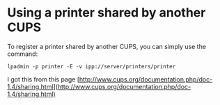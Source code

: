

# Using a printer shared by another CUPS


To register a printer shared by another CUPS, you can simply use the command:

    lpadmin -p printer -E -v ipp://server/printers/printer

I got this from this page [http://www.cups.org/documentation.php/doc-1.4/sharing.html](http://www.cups.org/documentation.php/doc-1.4/sharing.html)

